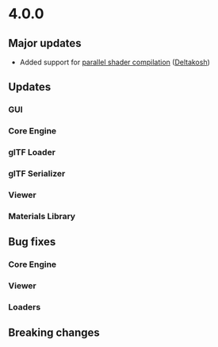 # 4.0.0

## Major updates

- Added support for [parallel shader compilation](https://www.khronos.org/registry/webgl/extensions/KHR_parallel_shader_compile/) ([Deltakosh](https://github.com/deltakosh))

## Updates

### GUI

### Core Engine

### glTF Loader

### glTF Serializer

### Viewer

### Materials Library

## Bug fixes

### Core Engine

### Viewer

### Loaders

## Breaking changes
